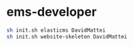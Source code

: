 # ems-developer

```bash
sh init.sh elasticms DavidMattei
sh init.sh website-skeleton DavidMattei
```

